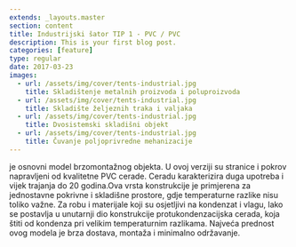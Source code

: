 ```yaml
---
extends: _layouts.master
section: content
title: Industrijski šator TIP 1 - PVC / PVC
description: This is your first blog post.
categories: [feature]
type: regular
date: 2017-03-23
images: 
  - url: /assets/img/cover/tents-industrial.jpg
    title: Skladištenje metalnih proizvoda i poluproizvoda
  - url: /assets/img/cover/tents-industrial.jpg
    title: Skladište željeznih traka i valjaka  
  - url: /assets/img/cover/tents-industrial.jpg
    title: Dvosistemski skladišni objekt
  - url: /assets/img/cover/tents-industrial.jpg
    title: Čuvanje poljoprivredne mehanizacije
---
```


je osnovni model brzomontažnog objekta. U ovoj verziji su stranice i pokrov napravljeni od kvalitetne PVC cerade. Ceradu karakterizira duga upotreba i vijek trajanja do 20 godina.Ova vrsta konstrukcije je primjerena za jednostavne pokrivne i skladišne prostore, gdje temperaturne razlike nisu toliko važne. Za robu i materijale koji su osjetljivi na kondenzat i vlagu, lako se postavlja u unutarnji dio konstrukcije protukondenzacijska cerada, koja štiti od kondenza pri velikim temperaturnim razlikama. Najveća prednost ovog modela je brza dostava, montaža i minimalno održavanje.